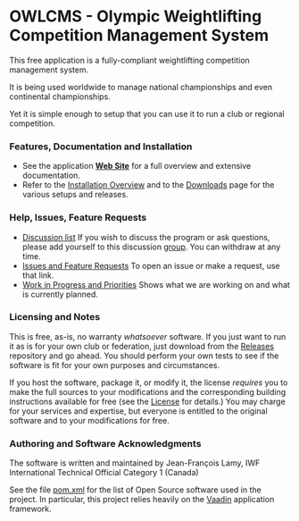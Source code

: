 # OWLCMS - Olympic Weightlifting Competition Management System 
This free application is a fully-compliant weightlifting competition management system. 

It is being used worldwide to manage national championships and even continental championships.

Yet it is simple enough to setup that you can use it to run a club or regional competition.


### Features, Documentation and Installation
- See the application **[Web Site](https://${env.REPO_OWNER}.github.io/${env.O_REPO_NAME}/#)** for a full overview and extensive documentation.
- Refer to the [Installation Overview](https://${env.REPO_OWNER}.github.io/${env.O_REPO_NAME}/#/InstallationOverview) and to the [Downloads](https://${env.REPO_OWNER}.github.io/${env.O_REPO_NAME}/#/Downloads) page for the various setups and releases.

### Help, Issues, Feature Requests

- [Discussion list](https://groups.google.com/forum/#!forum/owlcms)  If you wish to discuss the program or ask questions, please add yourself to this discussion [group](https://groups.google.com/forum/#!forum/owlcms).  You can withdraw at any time.
- [Issues and Feature Requests](https://github.com/jflamy/owlcms4/issues) To open an issue or make a request, use that link.
- [Work in Progress and Priorities](https://github.com/jflamy/owlcms4/projects/1) Shows what we are working on and what is currently planned.

### Licensing and Notes

This is free, as-is, no warranty *whatsoever* software. If you just want to run it as is for your own club or federation, just download from the [Releases](https://github.com/${env.REPO_OWNER}/${env.O_REPO_NAME}/releases) repository and go ahead. You should perform your own tests to see if the software is fit for your own purposes and circumstances.

If you host the software, package it, or modify it, the license *requires* you to make the full sources to your modifications and the corresponding building instructions available for free (see the [License](https://github.com/${env.REPO_OWNER}/${env.O_REPO_NAME}/blob/master/LICENSE.txt) for details.)  You may charge for your services and expertise, but everyone is entitled to the original software and to your modifications for free.

### Authoring and Software Acknowledgments

The software is written and maintained by Jean-François Lamy, IWF International Technical Official Category 1 (Canada)

See the file [pom.xml](pom.xml) for the list of Open Source software used in the project.  In particular, this project relies heavily on the [Vaadin](https://vaadin.com) application framework.